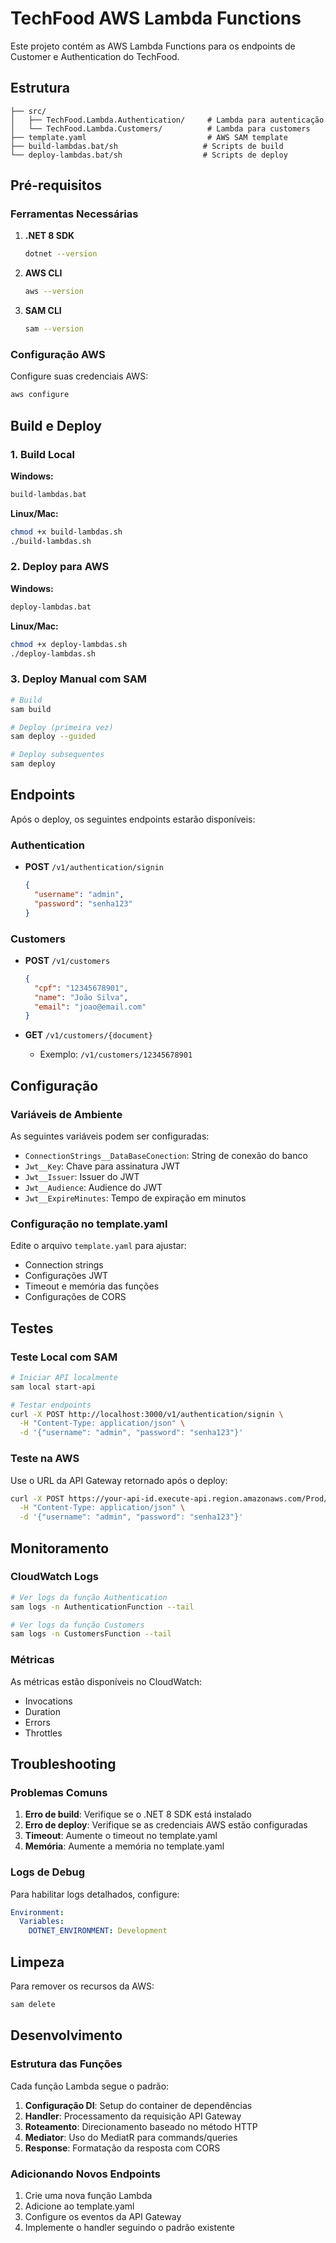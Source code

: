 # TechFood AWS Lambda Functions

Este projeto contém as AWS Lambda Functions para os endpoints de Customer e Authentication do TechFood.

## Estrutura

```
├── src/
│   ├── TechFood.Lambda.Authentication/     # Lambda para autenticação
│   └── TechFood.Lambda.Customers/          # Lambda para customers
├── template.yaml                           # AWS SAM template
├── build-lambdas.bat/sh                   # Scripts de build
└── deploy-lambdas.bat/sh                  # Scripts de deploy
```

## Pré-requisitos

### Ferramentas Necessárias

1. **.NET 8 SDK**

   ```bash
   dotnet --version
   ```

2. **AWS CLI**

   ```bash
   aws --version
   ```

3. **SAM CLI**
   ```bash
   sam --version
   ```

### Configuração AWS

Configure suas credenciais AWS:

```bash
aws configure
```

## Build e Deploy

### 1. Build Local

**Windows:**

```cmd
build-lambdas.bat
```

**Linux/Mac:**

```bash
chmod +x build-lambdas.sh
./build-lambdas.sh
```

### 2. Deploy para AWS

**Windows:**

```cmd
deploy-lambdas.bat
```

**Linux/Mac:**

```bash
chmod +x deploy-lambdas.sh
./deploy-lambdas.sh
```

### 3. Deploy Manual com SAM

```bash
# Build
sam build

# Deploy (primeira vez)
sam deploy --guided

# Deploy subsequentes
sam deploy
```

## Endpoints

Após o deploy, os seguintes endpoints estarão disponíveis:

### Authentication

- **POST** `/v1/authentication/signin`
  ```json
  {
    "username": "admin",
    "password": "senha123"
  }
  ```

### Customers

- **POST** `/v1/customers`

  ```json
  {
    "cpf": "12345678901",
    "name": "João Silva",
    "email": "joao@email.com"
  }
  ```

- **GET** `/v1/customers/{document}`
  - Exemplo: `/v1/customers/12345678901`

## Configuração

### Variáveis de Ambiente

As seguintes variáveis podem ser configuradas:

- `ConnectionStrings__DataBaseConection`: String de conexão do banco
- `Jwt__Key`: Chave para assinatura JWT
- `Jwt__Issuer`: Issuer do JWT
- `Jwt__Audience`: Audience do JWT
- `Jwt__ExpireMinutes`: Tempo de expiração em minutos

### Configuração no template.yaml

Edite o arquivo `template.yaml` para ajustar:

- Connection strings
- Configurações JWT
- Timeout e memória das funções
- Configurações de CORS

## Testes

### Teste Local com SAM

```bash
# Iniciar API localmente
sam local start-api

# Testar endpoints
curl -X POST http://localhost:3000/v1/authentication/signin \
  -H "Content-Type: application/json" \
  -d '{"username": "admin", "password": "senha123"}'
```

### Teste na AWS

Use o URL da API Gateway retornado após o deploy:

```bash
curl -X POST https://your-api-id.execute-api.region.amazonaws.com/Prod/v1/authentication/signin \
  -H "Content-Type: application/json" \
  -d '{"username": "admin", "password": "senha123"}'
```

## Monitoramento

### CloudWatch Logs

```bash
# Ver logs da função Authentication
sam logs -n AuthenticationFunction --tail

# Ver logs da função Customers
sam logs -n CustomersFunction --tail
```

### Métricas

As métricas estão disponíveis no CloudWatch:

- Invocations
- Duration
- Errors
- Throttles

## Troubleshooting

### Problemas Comuns

1. **Erro de build**: Verifique se o .NET 8 SDK está instalado
2. **Erro de deploy**: Verifique se as credenciais AWS estão configuradas
3. **Timeout**: Aumente o timeout no template.yaml
4. **Memória**: Aumente a memória no template.yaml

### Logs de Debug

Para habilitar logs detalhados, configure:

```yaml
Environment:
  Variables:
    DOTNET_ENVIRONMENT: Development
```

## Limpeza

Para remover os recursos da AWS:

```bash
sam delete
```

## Desenvolvimento

### Estrutura das Funções

Cada função Lambda segue o padrão:

1. **Configuração DI**: Setup do container de dependências
2. **Handler**: Processamento da requisição API Gateway
3. **Roteamento**: Direcionamento baseado no método HTTP
4. **Mediator**: Uso do MediatR para commands/queries
5. **Response**: Formatação da resposta com CORS

### Adicionando Novos Endpoints

1. Crie uma nova função Lambda
2. Adicione ao template.yaml
3. Configure os eventos da API Gateway
4. Implemente o handler seguindo o padrão existente
